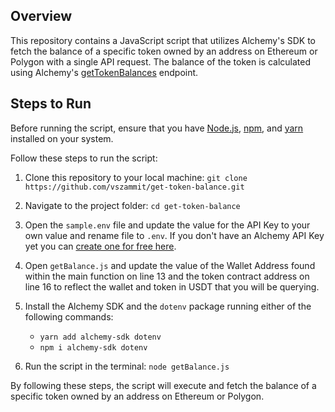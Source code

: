 ## Overview
This repository contains a JavaScript script that utilizes Alchemy's SDK to fetch the balance of a specific token owned by an address on Ethereum or Polygon with a single API request. The balance of the token is calculated using Alchemy's [getTokenBalances](https://alchemyenterprisegroup.readme.io/alchemy-docs/reference/alchemy-gettokenbalances) endpoint.

## Steps to Run

Before running the script, ensure that you have [Node.js](https://docs.npmjs.com/downloading-and-installing-node-js-and-npm), [npm](https://docs.npmjs.com/downloading-and-installing-node-js-and-npm), and [yarn](https://classic.yarnpkg.com/lang/en/docs/install/#mac-stable) installed on your system. 

Follow these steps to run the script:

1. Clone this repository to your local machine:
`git clone https://github.com/vszammit/get-token-balance.git`


2. Navigate to the project folder: `cd get-token-balance`


3. Open the `sample.env` file and update the value for the API Key to your own value and rename file to `.env`. If you don't have an Alchemy API Key yet you can [create one for free here](https://alchemy.com/?a=starter-code).

4. Open `getBalance.js` and update the value of the Wallet Address found within the main function on line 13 and the token contract address on line 16 to reflect the wallet and token in USDT that you will be querying. 


5. Install the Alchemy SDK and the `dotenv` package running either of the following commands:
    - `yarn add alchemy-sdk dotenv`
    - `npm i alchemy-sdk dotenv`


6. Run the script in the terminal: `node getBalance.js`


By following these steps, the script will execute and fetch the balance of a specific token owned by an address on Ethereum or Polygon.
